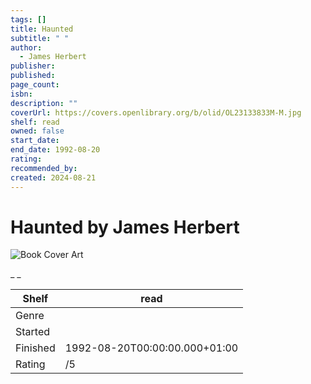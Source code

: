 ```yaml
---
tags: []
title: Haunted
subtitle: " "
author:
  - James Herbert
publisher: 
published: 
page_count: 
isbn: 
description: ""
coverUrl: https://covers.openlibrary.org/b/olid/OL23133833M-M.jpg
shelf: read
owned: false
start_date: 
end_date: 1992-08-20
rating: 
recommended_by: 
created: 2024-08-21
---
```


# Haunted by James Herbert

![Book Cover Art](https://covers.openlibrary.org/b/olid/OL23133833M-M.jpg)

_ _

| Shelf | read |
| --- | --- |
| Genre |  |
| Started |  |
| Finished | 1992-08-20T00:00:00.000+01:00 |
| Rating | /5 |

